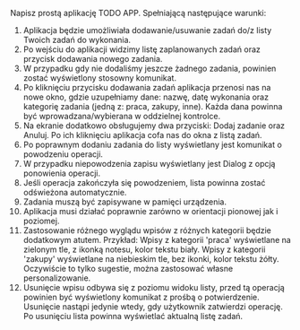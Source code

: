 Napisz prostą aplikację TODO APP. Spełniającą następujące warunki:
1. Aplikacja będzie umożliwiała dodawanie/usuwanie zadań do/z listy Twoich zadań do wykonania.
2. Po wejściu do aplikacji widzimy listę zaplanowanych zadań oraz przycisk dodawania nowego zadania.
3. W przypadku gdy nie dodaliśmy jeszcze żadnego zadania, powinien zostać wyświetlony stosowny komunikat.
4. Po kliknięciu przycisku dodawania zadań aplikacja przenosi nas na nowe okno, gdzie uzupełniamy dane: nazwę, datę wykonania oraz kategorię zadania (jedną z: praca, zakupy, inne). Każda dana powinna być wprowadzana/wybierana w oddzielnej kontrolce.
5. Na ekranie dodatkowo obsługujemy dwa przyciski: Dodaj zadanie oraz Anuluj. Po ich kliknięciu aplikacja cofa nas do okna z listą zadań.
6. Po poprawnym dodaniu zadania do listy wyświetlany jest komunikat o powodzeniu operacji.
7. W przypadku niepowodzenia zapisu wyświetlany jest Dialog z opcją ponowienia operacji.
8. Jeśli operacja zakończyła się powodzeniem, lista powinna zostać odświeżona automatycznie.
9. Zadania muszą być zapisywane w pamięci urządzenia.
10. Aplikacja musi działać poprawnie zarówno w orientacji pionowej jak i poziomej.
11. Zastosowanie różnego wyglądu wpisów z różnych kategorii będzie dodatkowym atutem. Przykład: Wpisy z kategorii 'praca' wyświetlane na zielonym tle, z ikonką notesu, kolor tekstu biały. Wpisy z kategorii 'zakupy' wyświetlane na niebieskim tle, bez ikonki, kolor tekstu żółty. Oczywiście to tylko sugestie, można zastosować własne personalizowanie.
12. Usunięcie wpisu odbywa się z poziomu widoku listy, przed tą operacją powinien być wyświetlony komunikat z prośbą o potwierdzenie. Usunięcie nastąpi jedynie wtedy, gdy użytkownik zatwierdzi operację. Po usunięciu lista powinna wyświetlać aktualną listę zadań.
